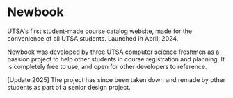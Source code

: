 # Newbook

UTSA's first student-made course catalog website, made for the convenience of all UTSA students. Launched in April, 2024.

Newbook was developed by three UTSA computer science freshmen as a passion project to help other students in course registration and planning.
It is completely free to use, and open for other developers to reference.

[Update 2025]
The project has since been taken down and remade by other students as part of a senior design project.
